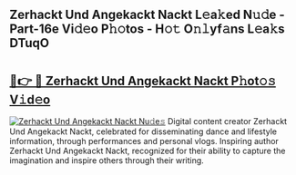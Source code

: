 ## Zerhackt Und Angekackt Nackt L𝚎a𝚔ed N𝚞𝚍e - Part-16e Vi𝚍𝚎o P𝚑𝚘tos - H𝚘𝚝 O𝚗𝚕yf𝚊ns L𝚎a𝚔s DTuqO

# <h2><a href="http://kf3c0fd.oniu.top/?m=Zerhackt+Und+Angekackt+Nackt">🔗👉 🔴 Zerhackt Und Angekackt Nackt P𝚑ot𝚘𝚜 V𝚒d𝚎o</a></h2>

[![Zerhackt Und Angekackt Nackt Nu𝚍e𝚜](https://i.imgur.com/0qMVB7G.gif)](http://kf3c0fd.oniu.top/?m=Zerhackt+Und+Angekackt+Nackt)
Digital content creator Zerhackt Und Angekackt Nackt, celebrated for disseminating dance and lifestyle information, through performances and personal vlogs. Inspiring author Zerhackt Und Angekackt Nackt, recognized for their ability to capture the imagination and inspire others through their writing.  
